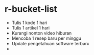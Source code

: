 # r-bucket-list
- Tulis 1 kode 1 hari
- Tulis 1 artikel 1 hari
- Kurangi nonton video hiburan
- Mencoba 1 resep baru per minggu
- Update pengetahuan software terbaru
- 

